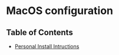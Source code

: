 # MacOS configuration

## Table of Contents

- [Personal Install Intructions](./personal/README.md)
